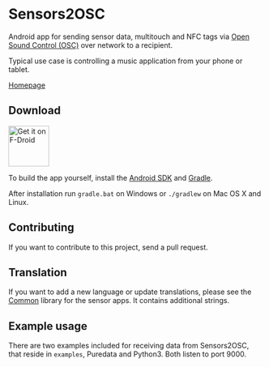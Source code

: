 # Sensors2OSC

Android app for sending sensor data, multitouch and NFC tags via [Open Sound Control (OSC)](http://opensoundcontrol.org/) over network to a recipient. 

Typical use case is controlling a music application from your phone or tablet.

<a href="https://sensors2.org/osc" target="_blank">Homepage</a>

## Download

<a href="https://f-droid.org/repository/browse/?fdid=org.sensors2.osc" target="_blank">
<img src="https://f-droid.org/badge/get-it-on.png" alt="Get it on F-Droid" height="80"/></a>

To build the app yourself, install the [Android SDK](https://developer.android.com/studio/index.html) and [Gradle](https://gradle.org/). 

After installation run `gradle.bat` on Windows or `./gradlew` on Mac OS X and Linux.

## Contributing

If you want to contribute to this project, send a pull request.

## Translation

If you want to add a new language or update translations, please see the [Common](https://github.com/SensorApps/Common) library for the sensor apps. It contains additional strings.

## Example usage
There are two examples included for receiving data from Sensors2OSC, that reside in `examples`, Puredata and Python3. Both listen to port 9000.
